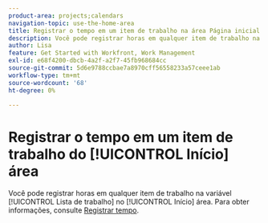 ```yaml
---
product-area: projects;calendars
navigation-topic: use-the-home-area
title: Registrar o tempo em um item de trabalho na área Página inicial
description: Você pode registrar horas em qualquer item de trabalho na variável [!UICONTROL Lista de trabalho] no [!UICONTROL Início] área. Para obter informações, consulte a [!UICONTROL Início] no artigo Registrar tempo.
author: Lisa
feature: Get Started with Workfront, Work Management
exl-id: e68f4200-dbcb-4a2f-a2f7-45fb968684cc
source-git-commit: 5d6e9788ccbae7a8970cff56558233a57ceee1ab
workflow-type: tm+mt
source-wordcount: '68'
ht-degree: 0%

---
```


# Registrar o tempo em um item de trabalho do [!UICONTROL Início] área

Você pode registrar horas em qualquer item de trabalho na variável [!UICONTROL Lista de trabalho] no [!UICONTROL Início] área. Para obter informações, consulte  [Registrar tempo](../../../timesheets/create-and-manage-timesheets/log-time.md).
